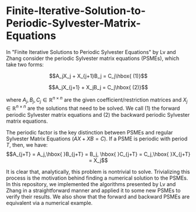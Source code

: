 # Finite-Iterative-Solution-to-Periodic-Sylvester-Matrix-Equations

In "Finite Iterative Solutions to Periodic Sylvester Equations" by Lv and Zhang consider the periodic Sylvester matrix equations (PSMEs), which take two forms: 


$$A_jX_j + X_{j+1}B_j = C_j\hbox{ (1)}$$

$$A_jX_{j+1} + X_jB_j = C_j\hbox{ (2)}$$

where $A_j,B_j,C_j\in\mathbb{R}^{n\times n}$ are the given coefficient/restriction matrices and $X_j\in\mathbb{R}^{n\times n}$ are the solutions that need to be solved. We call (1) the forward periodic Sylvester matrix equations and (2) the backward periodic Sylvester matrix equations. 


The periodic factor is the key distinction between PSMEs and regular Sylvester Matrix Equations ($AX + XB = C$). If a PSME is periodic with period $T$, then, we have:
$$A_{j+T} = A_j,\hbox{ }B_{j+T} = B_j, \hbox{ }C_{j+T} = C_j,\hbox{ }X_{j+T} = X_j$$

It is clear that, analytically, this problem is nontrivial to solve. Trivializing this process is the motivation behind finding a numerical solution to the PSMEs. In this repository, we implemented the algorithms presented by Lv and Zhang in a straightforward manner and applied it to some new PSMEs to verify their results. We also show that the forward and backward PSMEs are equivalent via a numerical example. 
